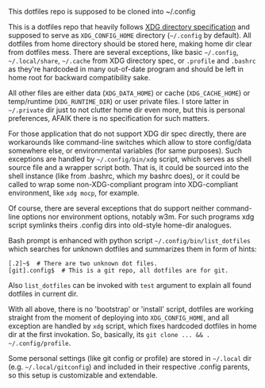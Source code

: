 This dotfiles repo is supposed to be cloned into ~/.config

This is a dotfiles repo that heavily follows [XDG directory specification](http://standards.freedesktop.org/basedir-spec/latest/) and supposed to serve as `XDG_CONFIG_HOME` directory (`~/.config` by default).
All dotfiles from home directory should be stored here, making home dir clear from dotfiles mess.
There are several exceptions, like basic `~/.config`, `~/.local/share`, `~/.cache` from XDG directory spec, or `.profile` and `.bashrc` as they're hardcoded in many out-of-date program and should be left in home root for backward compatibility sake.

All other files are either data (`XDG_DATA_HOME`) or cache (`XDG_CACHE_HOME`) or temp/runtime (`XDG_RUNTIME_DIR`) or user private files. I store latter in `~/.private` dir just to not clutter home dir even more, but this is personal preferences, AFAIK there is no specification for such matters.

For those application that do not support XDG dir spec directly, there are workarounds like command-line switches which allow to store config/data somewhere else, or environmental variables (for same purposes). Such exceptions are handled by `~/.config/bin/xdg` script, which serves as shell source file and a wrapper script both. That is, it could be sourced into the shell instance (like from .bashrc, which my bashrc does), or it could be called to wrap some non-XDG-compliant program into XDG-compliant environment, like `xdg mocp`, for example.

Of course, there are several exceptions that do support neither command-line options nor environment options, notably w3m. For such programs xdg script symlinks theirs .config dirs into old-style home-dir analogues.

Bash prompt is enhanced with python script `~/.config/bin/list_dotfiles` which searches for unknown dotfiles and summarizes them in form of hints:
	
	[.2]~$  # There are two unknown dot files.
	[git].config$  # This is a git repo, all dotfiles are for git.

Also `list_dotfiles` can be invoked with `test` argument to explain all found dotfiles in current dir.

With all above, there is no 'bootstrap' or 'install' script, dotfiles are working straight from the moment of deploying into `XDG_CONFIG_HOME`, and all exception are handled by `xdg` script, which fixes hardcoded dotfiles in home dir at the first invokation. So, basically, its `git clone ... && . ~/.config/profile`.

Some personal settings (like git config or profile) are stored in `~/.local` dir (e.g. `~/.local/gitconfig`) and included in their respective .config parents, so this setup is customizable and extendable.
